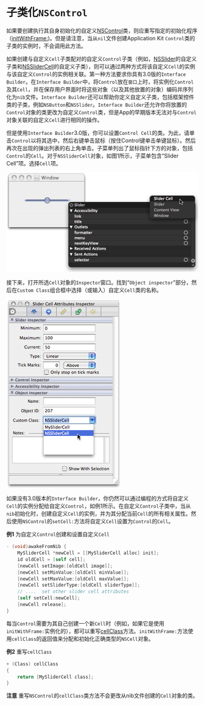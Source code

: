 # 子类化`NSControl`

如果要创建执行其自身初始化的自定义[NSControl]()类，则应重写指定的初始化程序（[initWithFrame:]())。但是请注意，当从`nil`文件创建Application Kit `Control`类的子类的实例时，不会调用此方法。

如果创建与自定义`Cell`子类配对的自定义`Control`子类（例如，[NSSlider]()的自定义子类和[NSSliderCell]()的自定义子类），则可以通过两种方式将该自定义`Cell`的实例与该自定义`Control`的实例相关联。第一种方法要求你具有3.0版的`Interface Builder`。在`Interface Builder`中，将`Control`放在`窗口`上时，将实例化`Control`及其`Cell`，并在保存用户界面时将这些对象（以及其他放置的对象）编码并序列化为`nib`文件。`Interface Builder`还可以帮助你定义自定义子类，包括框架控件类的子类，例如`NSButton`和`NSSlider`。`Interface Builder`还允许你将放置的`Control`对象的类更改为自定义`Control`类，但是App的早期版本无法对与`Control`对象关联的自定义`Cell`进行相同的操作。

但是使用`Interface Builder`3.0版，你可以设置`Control Cell`的类。为此，请单击`Control`以将其选中，然后右键单击鼠标（按住Control键单击单键鼠标）。然后再次在出现的弹出列表的右上角单击。子菜单列出了鼠标指针下方的对象，包括`Control`的`Cell`。对于`NSSliderCell`对象，如图1所示，子菜单包含“Slider Cell”项。选择`Cell`项。

![图1在Interface Builder中选择`Control`的`Cell`](./select_cell_of_control.jpg)

接下来，打开所选`Cell`对象的`Inspector`窗口。找到“`Object inspector`”部分，然后在`Custom Class`组合框中选择（或输入）自定义`Cell`类的名称。

![图2设置`Control`的自定义`Cell`类](./set_class_of_cell.jpg)

如果没有3.0版本的`Interface Builder`，你仍然可以通过编程的方式将自定义`Cell`的实例分配给自定义`Control`，如例1所示。在自定义`Control`子类中，当从`nib`初始化时，创建自定义`Cell`的实例，并为其分配当前`Cell`的所有相关属性。然后使用`NSControl`的`setCell:`方法将自定义`Cell`设置为`Control`的`Cell`。

**例1** 为自定义`Control`创建和设置自定义`Cell`
```Objective-C
- (void)awakeFromNib {
    MySliderCell *newCell = [[MySliderCell alloc] init];
    id oldCell = [self cell];
    [newCell setImage:[oldCell image]];
    [newCell setMinValue:[oldCell minValue]];
    [newCell setMaxValue:[oldCell maxValue]];
    [newCell setSliderType:[oldCell sliderType]];
    // ....  set other slider cell attributes
    [self setCell:newCell];
    [newCell release];
}
```

每当`Control`需要为其自己创建一个新`Cell`时（例如，如果它是使用`initWithFrame:`实例化的），都可以重写[cellClass]()方法。`initWithFrame:`方法使用`cellClass`的返回值来分配和初始化正确类型的`NSCell`对象。

**例2** 重写`cellClass`
```Objective-C
+ (Class) cellClass
{
    return [MySliderCell class];
}
```

**注意** 重写`NSControl`的`cellClass`类方法不会更改从nib文件创建的`Cell`对象的类。